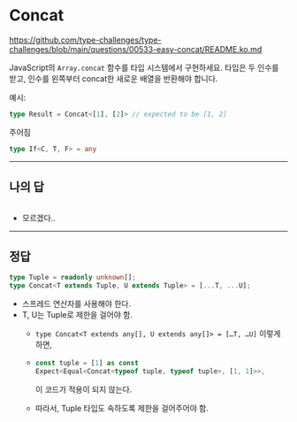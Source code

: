 # Concat

https://github.com/type-challenges/type-challenges/blob/main/questions/00533-easy-concat/README.ko.md

JavaScript의 `Array.concat` 함수를 타입 시스템에서 구현하세요. 타입은 두 인수를 받고, 인수를 왼쪽부터 concat한 새로운 배열을 반환해야 합니다.

예시:

```ts
type Result = Concat<[1], [2]> // expected to be [1, 2]
```

주어짐

```ts
type If<C, T, F> = any
```

---

## 나의 답

```ts

```

- 모르겠다..

---

## 정답

```ts
type Tuple = readonly unknown[];
type Concat<T extends Tuple, U extends Tuple> = [...T, ...U];
```

- 스프레드 연산자를 사용해야 한다.
- T, U는 Tuple로 제한을 걸어야 함.
  - `type Concat<T extends any[], U extends any[]> = […T, …U]` 이렇게 하면,
  - ```ts
    const tuple = [1] as const
    Expect<Equal<Concat<typeof tuple, typeof tuple>, [1, 1]>>,
    ```

    이 코드가 적용이 되지 않는다.

  - 따라서, Tuple 타입도 속하도록 제한을 걸어주어야 함.
